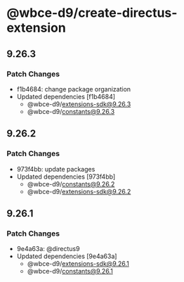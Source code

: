 # @wbce-d9/create-directus-extension

## 9.26.3

### Patch Changes

- f1b4684: change package organization
- Updated dependencies [f1b4684]
  - @wbce-d9/extensions-sdk@9.26.3
  - @wbce-d9/constants@9.26.3

## 9.26.2

### Patch Changes

- 973f4bb: update packages
- Updated dependencies [973f4bb]
  - @wbce-d9/constants@9.26.2
  - @wbce-d9/extensions-sdk@9.26.2

## 9.26.1

### Patch Changes

- 9e4a63a: @directus9
- Updated dependencies [9e4a63a]
  - @wbce-d9/extensions-sdk@9.26.1
  - @wbce-d9/constants@9.26.1
